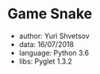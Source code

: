 # Game Snake #
* author: Yuri Shvetsov
* data: 16/07/2018
* language: Python 3.6
* libs: Pyglet 1.3.2

